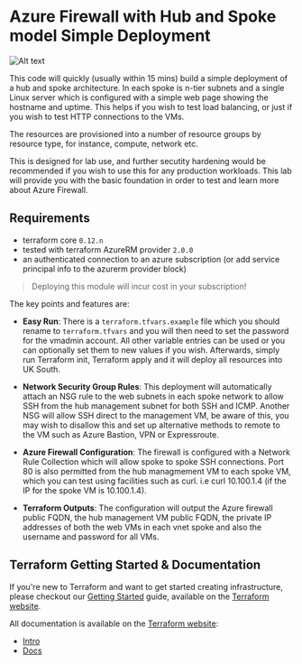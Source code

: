 Azure Firewall with Hub and Spoke model Simple Deployment
=========================================================

![Alt text](../supporting/diagram.jpg?raw=true "Diagram")

This code will quickly (usually within 15 mins) build a simple deployment of a hub and spoke architecture. In each spoke is n-tier subnets and a single Linux server which is configured with a simple web page showing the hostname and uptime. This helps if you wish to test load balancing, or just if you wish to test HTTP connections to the VMs. 

The resources are provisioned into a number of resource groups by resource type, for instance, compute, network etc. 

This is designed for lab use, and further secutity hardening would be recommended if you wish to use this for any production workloads. This lab will provide you with the basic foundation in order to test and learn more about Azure Firewall. 

## Requirements

* terraform core `0.12.n`
* tested with terraform AzureRM provider `2.0.0`
* an authenticated connection to an azure subscription (or add service principal info to the azurerm provider block)


> Deploying this module will incur cost in your subscription!


The key points and features are:

- **Easy Run**: There is a `terraform.tfvars.example` file which you should rename to `terraform.tfvars` and you will then need to set the password for the vmadmin account. All other variable entries can be used or you can optionally set them to new values if you wish. Afterwards, simply run Terraform init, Terraform apply and it will deploy all resources into UK South.  

- **Network Security Group Rules**: This deployment will automatically attach an NSG rule to the web subnets in each spoke network to allow SSH from the hub management subnet for both SSH and ICMP. Another NSG will allow SSH direct to the management VM, be aware of this, you may wish to disallow this and set up alternative methods to remote to the VM such as Azure Bastion, VPN or Expressroute. 

- **Azure Firewall Configuration**: The firewall is configured with a Network Rule Collection which will allow spoke to spoke SSH connections. Port 80 is also permitted from the hub managmement VM to each spoke VM, which you can test using facilities such as curl. i.e curl 10.100.1.4 (if the IP for the spoke VM is 10.100.1.4). 

- **Terraform Outputs**: The configuration will output the Azure firewall public FQDN, the hub management VM public FQDN, the private IP addresses of both the web VMs in each vnet spoke and also the username and password for all VMs. 

Terraform Getting Started & Documentation
-----------------------------------------

If you're new to Terraform and want to get started creating infrastructure, please checkout our [Getting Started](https://www.terraform.io/intro/getting-started/install.html) guide, available on the [Terraform website](http://www.terraform.io).

All documentation is available on the [Terraform website](http://www.terraform.io):

  - [Intro](https://www.terraform.io/intro/index.html)
  - [Docs](https://www.terraform.io/docs/index.html)